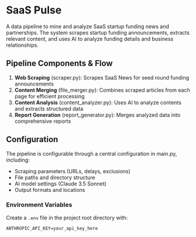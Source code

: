 # SaaS Pulse

A data pipeline to mine and analyze SaaS startup funding news and partnerships. The system scrapes startup funding announcements, extracts relevant content, and uses AI to analyze funding details and business relationships.

## Pipeline Components & Flow

1. **Web Scraping** (scraper.py): Scrapes SaaS News for seed round funding announcements
2. **Content Merging** (file_merger.py): Combines scraped articles from each page for efficient processing
3. **Content Analysis** (content_analyzer.py): Uses AI to analyze contents and extracts structured data
4. **Report Generation** (report_generator.py): Merges analyzed data into comprehensive reports

## Configuration

The pipeline is configurable through a central configuration in main.py, including:
- Scraping parameters (URLs, delays, exclusions)
- File paths and directory structure
- AI model settings (Claude 3.5 Sonnet)
- Output formats and locations

### Environment Variables

Create a `.env` file in the project root directory with:
```
ANTHROPIC_API_KEY=your_api_key_here
```